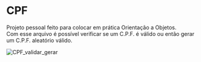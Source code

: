# CPF

Projeto pessoal feito para colocar em prática Orientação a Objetos.<br>
Com esse arquivo é possível verificar se um C.P.F. é válido ou então gerar um C.P.F. aleatório válido.

![CPF_validar_gerar](https://user-images.githubusercontent.com/99600394/174870439-60f8cbda-805d-46ee-a45b-1295df413d25.gif)
